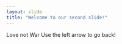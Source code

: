 ```yaml
---
layout: slide
title: "Welcome to our second slide!"
---
```

Love not War
Use the left arrow to go back!
